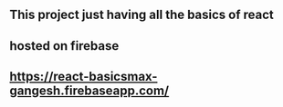 ## This project just having all the basics of react 

## hosted  on  firebase

## https://react-basicsmax-gangesh.firebaseapp.com/
